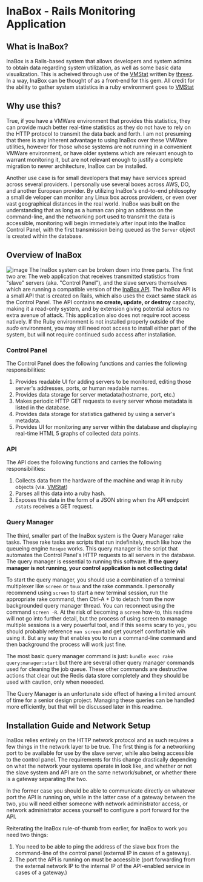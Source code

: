 # InaBox - Rails Monitoring Application

## What is InaBox?
InaBox is a Rails-based system that allows developers and system admins to obtain data regarding system utilization, as well as some basic data visualization. This is acheived through use of the [VMStat](https://github.com/threez/ruby-vmstat) written by [threez](https://github.com/threez). In a way, InaBox can be thought of as a front-end for this gem. All credit for the ability to gather system statistics in a ruby environment goes to [VMStat](https://github.com/threez/ruby-vmstat)

## Why use this?
True, if you have a VMWare environment that provides this statistics, they can provide much better real-time statistics as they do not have to rely on the HTTP protocol to transmit the data back and forth. I am not presuming that there is any inherent advantage to using InaBox over these VMWare utilities, however for those whose systems are not running in a convenient VMWare environment, or have older systems which are relevant enough to warrant monitoring it, but are not relevant enough to justify a complete migration to newer architecture, InaBox can be installed.

Another use case is for small developers that may have services spread across several providers. I personally use several boxes across AWS, DO, and another European provider. By utilizing InaBox's end-to-end philosophy a small de veloper can monitor any Linux box across providers, or even over vast geographical distances in the real world. InaBox was built on the understanding that as long as a human can ping an address on the command-line, and the networking port used to transmit the data is accessible, monitoring will begin immediately after input into the InaBox Control Panel, with the first transmission being queued as the `Server` object is created within the database.

## Overview of InaBox
![image](https://user-images.githubusercontent.com/12615997/43338936-e0bad144-91a5-11e8-89cb-5589e6bb20fd.png)
The InaBox system can be broken down into three parts. The first two are: The web application that receives transmitted statistics from "slave" servers (aka. "Control Panel"), and the slave servers themselves which are running a compatible version of the [InaBox API](). The InaBox API is a small API that is created on Rails, which also uses the exact same stack as the Control Panel. The API contains __no create, update, or destroy__ capacity, making it a read-only system, and by extension giving potential actors no extra avenue of attack. This application also does not require root access natively. If the Ruby environment is not installed properly outside of the _sudo_ environment, you may still need root access to install either part of the system, but will not require continued sudo access after installation.

### Control Panel
The Control Panel does the following functions and carries the following responsibilities:
1. Provides readable UI for adding servers to be monitored, editing those server's addresses, ports, or human readable names. 
2. Provides data storage for server metadata(hostname, port, etc.)
3. Makes periodic HTTP GET requests to every server whose metadata is listed in the database.
4. Provides data storage for statistics gathered by using a server's metadata.
5. Provides UI for monitoring any server within the database and displaying real-time HTML 5 graphs of collected data points.

### API
The API does the following functions and carries the following responsibilities:
1. Collects data from the hardware of the machine and wrap it in ruby objects (via. [VMStat](https://github.com/threez/ruby-vmstat))
2. Parses all this data into a ruby hash.
3. Exposes this data in the form of a JSON string when the API endpoint `/stats` receives a GET request.

### Query Manager
The third, smaller part of the InaBox system is the Query Manager rake tasks. These rake tasks are scripts that run indefinitely, much like how the queueing engine `Resque` works. This query manager is the script that automates the Control Panel's HTTP requests to all servers in the database. The query manager is essential to running this software. __If the query manager is not running, your control application is not collecting data!__

To start the query manager, you should use a combination of a terminal multiplexer like `screen` or `tmux` and the rake commands. I personally recommend using `screen` to start a new terminal session, run the appropriate rake command, then Ctrl-A + D to detach from the now backgrounded query manager thread. You can reconnect using the command `screen -R`. At the risk of becoming a `screen` how-to, this readme will not go into further detail, but the process of using screen to manage multiple sessions is a very powerful tool, and if this seems scary to you, you should probably reference `man screen` and get yourself comfortable wih using it. But any way that enables you to run a command-line command and then background the process will work just fine.

The most basic query manager command is just: `bundle exec rake query:manager:start` but there are several other query manager commands used for cleaning the job queue. These other commands are destructive actions that clear out the Redis data store completely and they should be used with caution, only when neeeded.

The Query Manager is an unfortunate side effect of having a limited amount of time for a senior design project. Managing these queries can be handled more efficiently, but that will be discussed later in this readme.

## Installation Guide and Network Setup
InaBox relies entirely on the HTTP network protocol and as such requires a few things in the network layer to be true. The first thing is for a networking port to be available for use by the slave server, while also being accessible to the control panel. The requirements for this change drastically depending on what the network your systems operate in look like, and whether or not the slave system and API are on the same network/subnet, or whether there is a gateway separating the two. 

In the former case you should be able to communicate directly on whatever port the API is running on, while in the latter case of a gateway between the two, you will need either someone with network administrator access, or network administrator access yourself to configure a port forward for the API.

Reiterating the InaBox rule-of-thumb from earlier, for InaBox to work you need two things:
1. You need to be able to ping the address of the slave box from the command-line of the control panel (external IP in cases of a gateway).
2. The port the API is running on must be accessible (port forwarding from the external network IP to the internal IP of the API-enabled service in cases of a gateway.)
